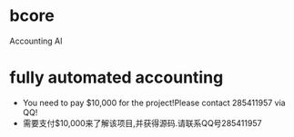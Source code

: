 # bcore
Accounting AI  
# fully automated accounting
- You need to pay $10,000 for the project!Please contact 285411957 via QQ!
- 需要支付$10,000来了解该项目,并获得源码.请联系QQ号285411957
